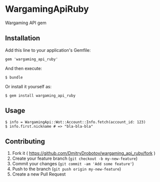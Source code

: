 # WargamingApiRuby

Wargaming API gem

## Installation

Add this line to your application's Gemfile:

    gem 'wargaming_api_ruby'

And then execute:

    $ bundle

Or install it yourself as:

    $ gem install wargaming_api_ruby

## Usage

    $ info = WargamingApi::Wot::Account::Info.fetch(account_id: 123)
    $ info.first.nickname # => "bla-bla-bla"

## Contributing

1. Fork it ( https://github.com/DmitryDrobotov/wargaming_api_ruby/fork )
2. Create your feature branch (`git checkout -b my-new-feature`)
3. Commit your changes (`git commit -am 'Add some feature'`)
4. Push to the branch (`git push origin my-new-feature`)
5. Create a new Pull Request
